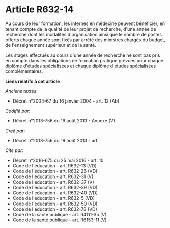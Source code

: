 # Article R632-14

Au cours de leur formation, les internes en médecine peuvent bénéficier, en tenant compte de la qualité de leur projet de
recherche, d'une année de recherche dont les modalités d'organisation ainsi que le nombre de postes offerts chaque année sont
fixés par arrêté des ministres chargés du budget, de l'enseignement supérieur et de la santé.

Les stages effectués au cours d'une année de recherche ne sont pas pris en compte dans les obligations de formation pratique
prévues pour chaque diplôme d'études spécialisées et chaque diplôme d'études spécialisées complémentaires.

**Liens relatifs à cet article**

_Anciens textes_:

  - Décret n°2004-67 du 16 janvier 2004 - art. 12 (Ab)

_Codifié par_:

  - Décret n°2013-756 du 19 août 2013 -  Annexe (V)

_Créé par_:

  - Décret n°2013-756 du 19 août 2013 - art.

_Cité par_:

  - Décret n°2016-675 du 25 mai 2016 - art. 10
  - Code de l'éducation - art. R632-13 (VD)
  - Code de l'éducation - art. R632-26 (VD)
  - Code de l'éducation - art. R632-31 (V)
  - Code de l'éducation - art. R632-37 (V)
  - Code de l'éducation - art. R632-39 (VD)
  - Code de l'éducation - art. R632-40 (VD)
  - Code de l'éducation - art. R632-5 (VD)
  - Code de l'éducation - art. R632-50 (VD)
  - Code de l'éducation - art. R632-78 (VD)
  - Code de la santé publique - art. R4111-35 (V)
  - Code de la santé publique - art. R6153-11 (V)
